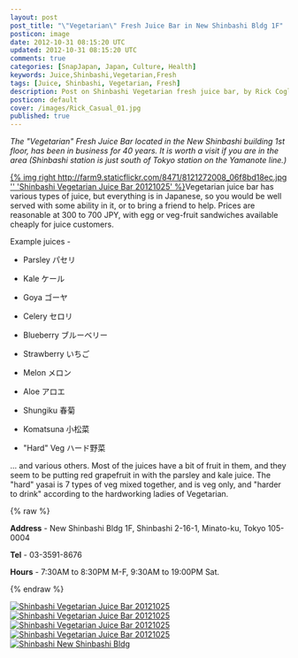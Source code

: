 ```yaml
---           
layout: post
post_title: "\"Vegetarian\" Fresh Juice Bar in New Shinbashi Bldg 1F"
posticon: image
date: 2012-10-31 08:15:20 UTC
updated: 2012-10-31 08:15:20 UTC
comments: true
categories: [SnapJapan, Japan, Culture, Health]
keywords: Juice,Shinbashi,Vegetarian,Fresh
tags: [Juice, Shinbashi, Vegetarian, Fresh]
description: Post on Shinbashi Vegetarian fresh juice bar, by Rick Cogley.
posticon: default
cover: /images/Rick_Casual_01.jpg
published: true
---
```


_The "Vegetarian" Fresh Juice Bar located in the New Shinbashi building 1st floor, has been in business for 40 years. It is worth a visit if you are in the area (Shinbashi station is just south of Tokyo station on the Yamanote line.)_

<!--more--> 

[{% img right http://farm9.staticflickr.com/8471/8121272008_06f8bd18ec.jpg '' 'Shinbashi Vegetarian Juice Bar 20121025' %}](http://www.flickr.com/photos/81796435@N00/8121272008 "View 'Shinbashi Vegetarian Juice Bar 20121025' on Flickr.com")Vegetarian juice bar has various types of juice, but everything is in Japanese, so you would be well served with some ability in it, or to bring a friend to help. Prices are reasonable at 300 to 700 JPY, with egg or veg-fruit sandwiches available cheaply for juice customers.


Example juices - 


- Parsley パセリ

- Kale ケール

- Goya ゴーヤ

- Celery セロリ

- Blueberry ブルーベリー

- Strawberry いちご

- Melon メロン

- Aloe アロエ

- Shungiku 春菊

- Komatsuna 小松菜

- "Hard" Veg ハード野菜



... and various others. Most of the juices have a bit of fruit in them, and they seem to be putting red grapefruit in with the parsley and kale juice. The "hard" yasai is 7 types of veg mixed together, and is veg only, and "harder to drink" according to the hardworking ladies of Vegetarian. 

{% raw %}<div class="alert alert-success">
<p>
<strong>Address</strong> - New Shinbashi Bldg 1F, Shinbashi 2-16-1, Minato-ku, Tokyo 105-0004
</p>
<p>
<strong>Tel</strong> - 03-3591-8676
</p>
<p>
<strong>Hours</strong> - 7:30AM to 8:30PM M-F, 9:30AM to 19:00PM Sat.
</p>
</div>
{% endraw %}



[![Shinbashi Vegetarian Juice Bar 20121025](http://farm9.staticflickr.com/8471/8121272008_06f8bd18ec_s.jpg)](http://www.flickr.com/photos/81796435@N00/8121272008 "View 'Shinbashi Vegetarian Juice Bar 20121025' on Flickr.com")[![Shinbashi Vegetarian Juice Bar 20121025](http://farm9.staticflickr.com/8324/8121256019_f1312b0cf4_s.jpg)](http://www.flickr.com/photos/81796435@N00/8121256019 "View 'Shinbashi Vegetarian Juice Bar 20121025' on Flickr.com")[![Shinbashi Vegetarian Juice Bar 20121025](http://farm9.staticflickr.com/8193/8121254507_9f72a00006_s.jpg)](http://www.flickr.com/photos/81796435@N00/8121254507 "View 'Shinbashi Vegetarian Juice Bar 20121025' on Flickr.com")[![Shinbashi Vegetarian Juice Bar 20121025](http://farm9.staticflickr.com/8192/8121271024_e17a9b7c7a_s.jpg)](http://www.flickr.com/photos/81796435@N00/8121271024 "View 'Shinbashi Vegetarian Juice Bar 20121025' on Flickr.com")[![Shinbashi New Shinbashi Bldg ](http://farm9.staticflickr.com/8475/8121238847_2d971a78e7_s.jpg)](http://www.flickr.com/photos/81796435@N00/8121238847 "View 'Shinbashi New Shinbashi Bldg ")



